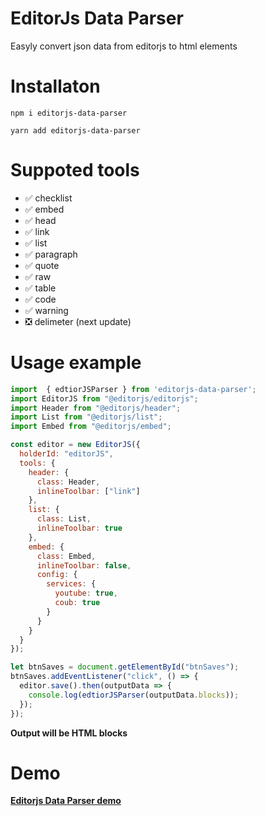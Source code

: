 # EditorJs Data Parser

Easyly convert json data from editorjs to html elements

# Installaton
 `npm i editorjs-data-parser`
 
 `yarn add editorjs-data-parser`

# Suppoted tools

* :white_check_mark: checklist
* :white_check_mark: embed
* :white_check_mark: head
* :white_check_mark: link
* :white_check_mark: list
* :white_check_mark: paragraph
* :white_check_mark: quote
* :white_check_mark: raw
* :white_check_mark: table
* :white_check_mark: code
* :white_check_mark: warning
* :negative_squared_cross_mark: delimeter (next update)

# Usage example



```javascript
import  { edtiorJSParser } from 'editorjs-data-parser';
import EditorJS from "@editorjs/editorjs";
import Header from "@editorjs/header";
import List from "@editorjs/list";
import Embed from "@editorjs/embed";

const editor = new EditorJS({
  holderId: "editorJS",
  tools: {
    header: {
      class: Header,
      inlineToolbar: ["link"]
    },
    list: {
      class: List,
      inlineToolbar: true
    },
    embed: {
      class: Embed,
      inlineToolbar: false,
      config: {
        services: {
          youtube: true,
          coub: true
        }
      }
    }
  }
});

let btnSaves = document.getElementById("btnSaves");
btnSaves.addEventListener("click", () => {
  editor.save().then(outputData => {
    console.log(edtiorJSParser(outputData.blocks));
  });
});
```

**Output will be HTML blocks**

# Demo

**[Editorjs Data Parser demo](https://codesandbox.io/s/editor-js-data-parser-demo-gsx51?file=/src/index.js "Editorjs Data Parser demo")**
